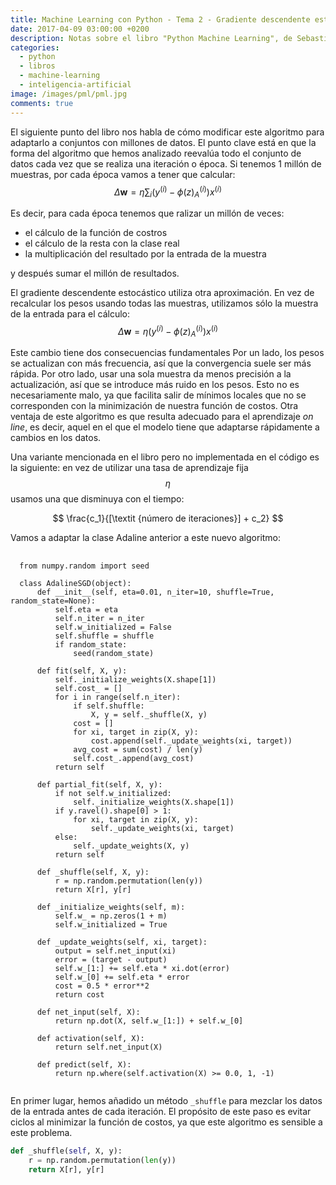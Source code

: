 ```yaml
---
title: Machine Learning con Python - Tema 2 - Gradiente descendente estocástico
date: 2017-04-09 03:00:00 +0200
description: Notas sobre el libro "Python Machine Learning", de Sebastian Raschka
categories:
  - python
  - libros
  - machine-learning
  - inteligencia-artificial
image: /images/pml/pml.jpg
comments: true
---
```


El siguiente punto del libro nos habla de cómo modificar este algoritmo para adaptarlo a conjuntos con millones de datos. El punto clave está en que la forma del algoritmo que hemos analizado reevalúa todo el conjunto de datos cada vez que se realiza una iteración o época. Si tenemos 1 millón de muestras, por cada época vamos a tener que calcular:
$$
\Delta \mathbf{w} = \eta \sum_i \big(y^{(i)} - \phi(z)_{A}^{(i)}\big) x^{(i)}
$$

Es decir, para cada época tenemos que ralizar un millón de veces:

* el cálculo de la función de costros
* el cálculo de la resta con la clase real
* la multiplicación del resultado por la entrada de la muestra

y después sumar el millón de resultados.


El gradiente descendente estocástico utiliza otra aproximación. En vez de recalcular los pesos usando todas las muestras, utilizamos sólo la muestra de la entrada para el cálculo:
$$
\Delta \mathbf{w} = \eta \big(y^{(i)} - \phi(z)_{A}^{(i)}\big) x^{(i)}
$$

Este cambio tiene dos consecuencias fundamentales Por un lado, los pesos se actualizan con más frecuencia, así que la convergencia suele ser más rápida. Por otro lado, usar una sola muestra da menos precisión a la actualización, así que se introduce más ruido en los pesos. Esto no es necesariamente malo, ya que facilita salir de mínimos locales que no se corresponden con la minimización de nuestra función de costos. Otra ventaja de este algoritmo es que resulta adecuado para el aprendizaje _on line_, es decir, aquel en el que el modelo tiene que adaptarse rápidamente a cambios en los datos.

Una variante mencionada en el libro pero no implementada en el código es la siguiente: en vez de utilizar una tasa de aprendizaje fija $$\eta$$ usamos una que disminuya con el tiempo:

$$
\frac{c_1}{[\textit {número de iteraciones}] + c_2}
$$

Vamos a adaptar la clase Adaline anterior a este nuevo algoritmo:

<pre class="line-numbers">
  <code class="language-python">
  from numpy.random import seed

  class AdalineSGD(object):
      def __init__(self, eta=0.01, n_iter=10, shuffle=True, random_state=None):
          self.eta = eta
          self.n_iter = n_iter
          self.w_initialized = False
          self.shuffle = shuffle
          if random_state:
              seed(random_state)
          
      def fit(self, X, y):
          self._initialize_weights(X.shape[1])
          self.cost_ = []
          for i in range(self.n_iter):
              if self.shuffle:
                  X, y = self._shuffle(X, y)
              cost = []
              for xi, target in zip(X, y):
                  cost.append(self._update_weights(xi, target))
              avg_cost = sum(cost) / len(y)
              self.cost_.append(avg_cost)
          return self

      def partial_fit(self, X, y):
          if not self.w_initialized:
              self._initialize_weights(X.shape[1])
          if y.ravel().shape[0] > 1:
              for xi, target in zip(X, y):
                  self._update_weights(xi, target)
          else:
              self._update_weights(X, y)
          return self

      def _shuffle(self, X, y):
          r = np.random.permutation(len(y))
          return X[r], y[r]
      
      def _initialize_weights(self, m):
          self.w_ = np.zeros(1 + m)
          self.w_initialized = True
          
      def _update_weights(self, xi, target):
          output = self.net_input(xi)
          error = (target - output)
          self.w_[1:] += self.eta * xi.dot(error)
          self.w_[0] += self.eta * error
          cost = 0.5 * error**2
          return cost
      
      def net_input(self, X):
          return np.dot(X, self.w_[1:]) + self.w_[0]

      def activation(self, X):
          return self.net_input(X)

      def predict(self, X):
          return np.where(self.activation(X) >= 0.0, 1, -1)
  </code>
</pre>

En primer lugar, hemos añadido un método `_shuffle` para mezclar los datos de la entrada antes de cada iteración. El propósito de este paso es evitar ciclos al minimizar la función de costos, ya que este algoritmo es sensible a este problema.

```python
def _shuffle(self, X, y):
    r = np.random.permutation(len(y))
    return X[r], y[r]
```

